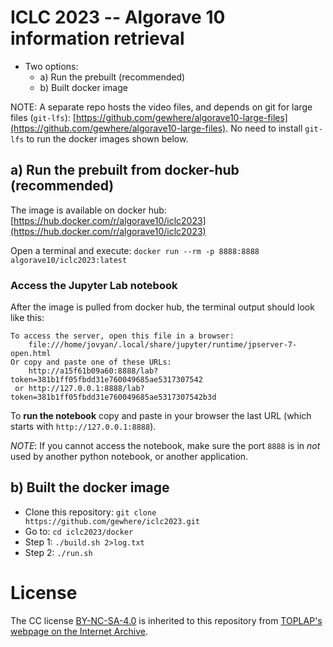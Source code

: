# ICLC 2023 -- Algorave 10 information retrieval

- Two options:
  - a) Run the prebuilt (recommended)
  - b) Built docker image

NOTE: A separate repo hosts the video files, and depends on git for large files (`git-lfs`): [https://github.com/gewhere/algorave10-large-files](https://github.com/gewhere/algorave10-large-files). No need to install `git-lfs` to run the docker images shown below.

## a) Run the prebuilt from docker-hub (recommended)

The image is available on docker hub: [https://hub.docker.com/r/algorave10/iclc2023](https://hub.docker.com/r/algorave10/iclc2023)

Open a terminal and execute: `docker run --rm -p 8888:8888 algorave10/iclc2023:latest`

### Access the Jupyter Lab notebook

After the image is pulled from docker hub, the terminal output should look like this:

```asciidoc
To access the server, open this file in a browser:
    file:///home/jovyan/.local/share/jupyter/runtime/jpserver-7-open.html
Or copy and paste one of these URLs:
    http://a15f61b09a60:8888/lab?token=381b1ff05fbdd31e760049685ae5317307542
 or http://127.0.0.1:8888/lab?token=381b1ff05fbdd31e760049685ae5317307542b3d
```

To **run the notebook** copy and paste in your browser the last URL (which starts with `http://127.0.0.1:8888`).

_NOTE_: If you cannot access the notebook, make sure the port `8888` is in _not_ used by another python notebook, or another application.

## b) Built the docker image

- Clone this repository: `git clone https://github.com/gewhere/iclc2023.git`
- Go to: `cd iclc2023/docker`
- Step 1: `./build.sh 2>log.txt`
- Step 2: `./run.sh`

# License

The CC license [BY-NC-SA-4.0](https://creativecommons.org/licenses/by-nc-sa/4.0/) is inherited to this repository from [TOPLAP's webpage on the Internet Archive](https://archive.org/details/toplap).
